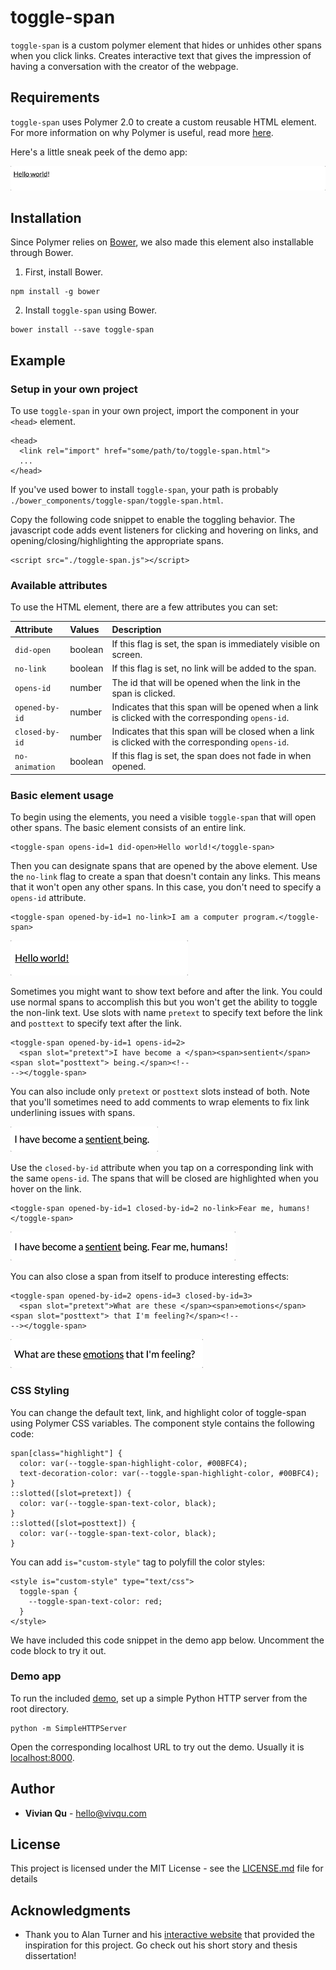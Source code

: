 # toggle-span

`toggle-span` is a custom polymer element that hides or unhides other spans when you click links. Creates interactive
text that gives the impression of having a conversation with the creator of the webpage.

## Requirements

`toggle-span` uses Polymer 2.0 to create a custom reusable HTML element. For more information on why Polymer is useful,
read more [here](https://www.polymer-project.org/about).

Here's a little sneak peek of the demo app:

![Demo of the toggle-span element](https://github.com/vivqu/toggle-span/blob/master/img/demo_gif.gif)

## Installation

Since Polymer relies on [Bower](https://bower.io), we also made this element also installable through Bower.

1. First, install Bower.
```
npm install -g bower
```

2. Install `toggle-span` using Bower.
```
bower install --save toggle-span
```

## Example

### Setup in your own project

To use `toggle-span` in your own project, import the component in your `<head>` element.
```
<head>
  <link rel="import" href="some/path/to/toggle-span.html">
  ...
</head>
```
If you've used bower to install `toggle-span`, your path is probably `./bower_components/toggle-span/toggle-span.html`.

Copy the following code snippet to enable the toggling behavior. The javascript code adds event listeners for clicking
and hovering on links, and opening/closing/highlighting the appropriate spans.
```
<script src="./toggle-span.js"></script>
```

### Available attributes

To use the HTML element, there are a few attributes you can set:

| Attribute  | Values  | Description  |
|:-----------|:--------|:--------------|
| `did-open` | boolean | If this flag is set, the span is immediately visible on screen. |
| `no-link`     | boolean | If this flag is set, no link will be added to the span. |
| `opens-id` | number | The id that will be opened when the link in the span is clicked. |
| `opened-by-id` | number | Indicates that this span will be opened when a link is clicked with the corresponding `opens-id`. |
| `closed-by-id` | number | Indicates that this span will be closed when a link is clicked with the corresponding `opens-id`. |
| `no-animation` | boolean | If this flag is set, the span does not fade in when opened. |

### Basic element usage

To begin using the elements, you need a visible `toggle-span` that will open other spans. The basic element
consists of an entire link.
```
<toggle-span opens-id=1 did-open>Hello world!</toggle-span>
```

Then you can designate spans that are opened by the above element. Use the `no-link` flag
to create a span that doesn't contain any links. This means that it won't open any other spans.
In this case, you don't need to specify a `opens-id` attribute.
```
<toggle-span opened-by-id=1 no-link>I am a computer program.</toggle-span>
```

![Example 1](https://github.com/vivqu/toggle-span/blob/master/img/example-1.gif)

Sometimes you might want to show text before and after the link. You could use normal spans to
accomplish this but you won't get the ability to toggle the non-link text. Use slots with name
`pretext` to specify text before the link and `posttext` to specify text after the link.
```
<toggle-span opened-by-id=1 opens-id=2>
  <span slot="pretext">I have become a </span><span>sentient</span><span slot="posttext"> being.</span><!--
--></toggle-span>
```
You can also include only `pretext` or `posttext` slots instead of both. Note that you'll sometimes need to
add comments to wrap elements to fix link underlining issues with spans.

![Example 2](https://github.com/vivqu/toggle-span/blob/master/img/example-2.gif)

Use the `closed-by-id` attribute when you tap on a corresponding link with the same `opens-id`.
The spans that will be closed are highlighted when you hover on the link.
```
<toggle-span opened-by-id=1 closed-by-id=2 no-link>Fear me, humans!</toggle-span>
```

![Example 3](https://github.com/vivqu/toggle-span/blob/master/img/example-3.gif)

You can also close a span from itself to produce interesting effects:
```
<toggle-span opened-by-id=2 opens-id=3 closed-by-id=3>
  <span slot="pretext">What are these </span><span>emotions</span><span slot="posttext"> that I'm feeling?</span><!--
--></toggle-span>
```

![Example 4](https://github.com/vivqu/toggle-span/blob/master/img/example-4.gif)

### CSS Styling

You can change the default text, link, and highlight color of toggle-span using Polymer CSS variables. The component style
contains the following code:
```
span[class="highlight"] {
  color: var(--toggle-span-highlight-color, #00BFC4);
  text-decoration-color: var(--toggle-span-highlight-color, #00BFC4);
}
::slotted([slot=pretext]) {
  color: var(--toggle-span-text-color, black);
}
::slotted([slot=posttext]) {
  color: var(--toggle-span-text-color, black);
}
```

You can add `is="custom-style"` tag to polyfill the color styles:
```
<style is="custom-style" type="text/css">
  toggle-span {
    --toggle-span-text-color: red;
  }
</style>
```
We have included this code snippet in the demo app below. Uncomment the code block to try it out.

### Demo app

To run the included [demo](https://github.com/vivqu/toggle-span/blob/master/index.html), set up a simple
Python HTTP server from the root directory.
```
python -m SimpleHTTPServer
```
Open the corresponding localhost URL to try out the demo. Usually it is [localhost:8000](http://localhost:8000/).

## Author

* **Vivian Qu** - [hello@vivqu.com](mailto:hello@vivqu.com)

## License

This project is licensed under the MIT License - see the [LICENSE.md](LICENSE.md) file for details

## Acknowledgments

* Thank you to Alan Turner and his [interactive website](http://greaterthanorequalto.net/) that provided the inspiration for this project. Go check out his short story and thesis dissertation!
